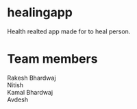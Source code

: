 # healingapp

Health realted app made for to heal person.

# Team members
Rakesh Bhardwaj <br />
Nitish <br />
Kamal Bhardwaj <br />
Avdesh 
